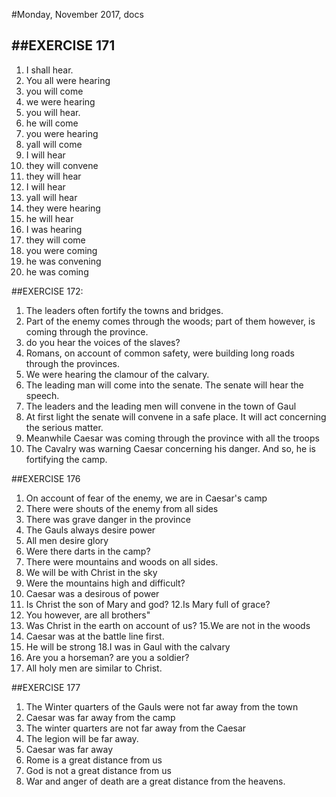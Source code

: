 #Monday, November 2017, docs

##EXERCISE 171
----
1. I shall hear.
1. You all were hearing
1. you will come
1. we were hearing
1. you will hear.
1. he will come
1. you were hearing
1. yall will come
1. I will hear
1. they will convene
1. they will hear
1. I will hear
1. yall will hear
1. they were hearing
1. he will hear
1. I was hearing
1. they will come
1. you were coming
1. he was convening 
1. he was coming

##EXERCISE 172:
1. The leaders often fortify the towns and bridges. 
1. Part of the enemy comes through the woods; part of them however, is
   coming through the province.
1. do you hear the voices of the slaves?
1. Romans, on account of common safety, were building long roads
   through the provinces. 
1. We were hearing the clamour of the calvary.
1. The leading man will come into the senate. The senate will hear the
   speech.
1. The leaders and the leading men will convene in the town of Gaul 
1. At first light the senate will convene in a safe place. It will act concerning the serious matter.
1. Meanwhile Caesar was coming through the province with all the
   troops
1. The Cavalry was warning Caesar concerning his danger. And so, he
   is fortifying the camp. 


##EXERCISE 176

1. On account of fear of the enemy, we are in Caesar's camp
1. There were shouts of the enemy from all sides
1. There was grave danger in the province 
1. The Gauls always desire power
5. All men desire glory
1. Were there darts in the camp? 
1. There were mountains and woods on all sides. 
1. We will be with Christ in the sky
9. Were the mountains high and difficult?
1. Caesar was a desirous of power
1. Is Christ the son of Mary and god?
12.Is Mary full of grace?
1. You however, are all brothers"
1. Was Christ in the earth on account of us? 
15.We are not in the woods
1. Caesar was at the battle line first.
1. He will be strong
18.I was in Gaul with the calvary
1. Are you a horseman? are you a soldier?
20. All holy men are similar to Christ. 

##EXERCISE 177

1. The Winter quarters of the Gauls were not far away from the town
1. Caesar was far away from the camp
1. The winter quarters are not far away from the Caesar
1. The legion will be far away.
1. Caesar was far away
1. Rome is a great distance from us
7. God is not a great distance from us
1. War and anger of death are a great distance from the heavens. 


